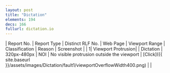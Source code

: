 ```yaml
---
layout: post
title: "Dictation"
elements: 194
decs: 166
fullurl: dictation.io
---
```

| Report No. | Report Type | Distinct RLF No. | Web Page | Viewport Range | Classification | Reason | Screenshot |
| 1| Viewport Protrusion| | Dictation | 320px-480px | NOI | No visible protrusion outside the viewport | [Click]({{ site.baseurl }}/assets/images/Dictation/fault1/viewportOverflowWidth400.png) | |
